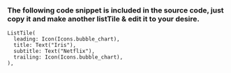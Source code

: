 
### The following code snippet is included in the source code, just copy it and make another listTile & edit it to your desire.

```
ListTile(                            
  leading: Icon(Icons.bubble_chart), 
  title: Text("Iris"),
  subtitle: Text("Netflix"),
  trailing: Icon(Icons.bubble_chart),
),                                    
```


